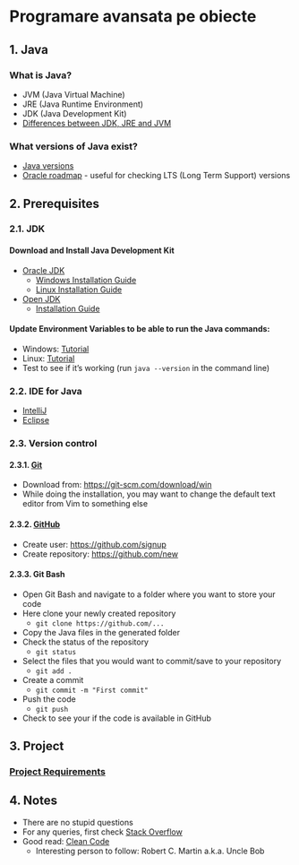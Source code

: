 # Programare avansata pe obiecte

## 1. Java

### What is Java?
- JVM (Java Virtual Machine)
- JRE (Java Runtime Environment)
- JDK (Java Development Kit)
- [Differences between JDK, JRE and JVM](https://www.geeksforgeeks.org/differences-jdk-jre-jvm/)

### What versions of Java exist?
- [Java versions](https://www.java.com/releases/fullmatrix/)
- [Oracle roadmap](https://www.oracle.com/java/technologies/java-se-support-roadmap.html) - useful for checking LTS (Long Term Support) versions

## 2. Prerequisites

### 2.1. JDK

#### Download and Install Java Development Kit
- [Oracle JDK](https://www.oracle.com/java/technologies/downloads/#jdk17-windows)
  - [Windows Installation Guide](https://docs.oracle.com/en/java/javase/17/install/installation-jdk-microsoft-windows-platforms.html)
  - [Linux Installation Guide](https://docs.oracle.com/en/java/javase/17/install/installation-jdk-linux-platforms.html)
- [Open JDK](https://adoptium.net/)
  - [Installation Guide](https://adoptium.net/installation.html)

#### Update Environment Variables to be able to run the Java commands:
- Windows: [Tutorial](https://www.thewindowsclub.com/set-java_home-in-windows-10)
- Linux: [Tutorial](https://sharadchhetri.com/how-to-set-java-environment-variables-in-linux-or-centos/)
- Test to see if it’s working (run `java --version` in the command line)

### 2.2. IDE for Java
- [IntelliJ](https://www.jetbrains.com/idea/)
- [Eclipse](https://www.eclipse.org/)

### 2.3. Version control

#### 2.3.1. [Git](https://git-scm.com/)
- Download from: https://git-scm.com/download/win
- While doing the installation, you may want to change the default text editor from Vim to something else

#### 2.3.2. [GitHub](https://github.com/)
- Create user: https://github.com/signup
- Create repository: https://github.com/new

#### 2.3.3. Git Bash
- Open Git Bash and navigate to a folder where you want to store your code
- Here clone your newly created repository
  - `git clone https://github.com/...`
- Copy the Java files in the generated folder
- Check the status of the repository
  - `git status`
- Select the files that you would want to commit/save to your repository
  - `git add .`
- Create a commit
  - `git commit -m "First commit"`
- Push the code
  - `git push`
- Check to see your if the code is available in GitHub

## 3. Project

### [Project Requirements](/Project%20Requirements/Requirements.md)

## 4. Notes
- There are no stupid questions
- For any queries, first check [Stack Overflow](https://stackoverflow.com/)
- Good read: [Clean Code](https://www.goodreads.com/book/show/3735293-clean-code)
  - Interesting person to follow: Robert C. Martin a.k.a. Uncle Bob
